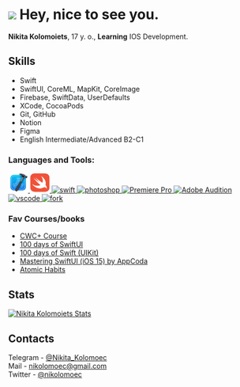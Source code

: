 <h1><img src="https://emojis.slackmojis.com/emojis/images/1531849430/4246/blob-sunglasses.gif?1531849430" width="30"/> Hey, nice to see you.</h1>

**Nikita Kolomoiets**, 17 y. o., **Learning** IOS Development.

## Skills
- Swift
- SwiftUI, CoreML, MapKit, CoreImage
- Firebase, SwiftData, UserDefaults
- XCode, CocoaPods
- Git, GitHub
- Notion
- Figma
- English Intermediate/Advanced B2-C1

### Languages and Tools:

<p align="left"> 
<a href="https://developer.apple.com/xcode/" target="_blank" rel="noreferrer"> 
    <img src="https://github.com/devicons/devicon/blob/master/icons/xcode/xcode-original.svg" alt="xcode" width="40" height="40"/> 
  </a>
  <a href="https://developer.apple.com/swift/" target="_blank"> 
    <img src="https://raw.githubusercontent.com/devicons/devicon/master/icons/swift/swift-original.svg" alt="swift" width="40" height="40"/> 
  </a>
  <a href="https://developer.apple.com/xcode/swiftui/" target="_blank"> 
    <img src="https://developer.apple.com/assets/elements/icons/swiftui/swiftui-96x96_2x.png" alt="swift" width="40" height="40"/> 
  </a>
  <a href="https://www.photoshop.com/en" target="_blank" rel="noreferrer"> 
    <img src="https://jetsetcom.net/images/stories/Photoshop-CC-2020-icon-600px.png" alt="photoshop" width="40" height="40"/> 
  </a>
  <a href="https://www.adobe.com/products/premiere.html" target="_blank" rel="noreferrer"> 
    <img src="https://upload.wikimedia.org/wikipedia/commons/thumb/4/40/Adobe_Premiere_Pro_CC_icon.svg/2101px-Adobe_Premiere_Pro_CC_icon.svg.png" alt="Premiere Pro" width="40" height="40"/> 
  </a>
  <a href="https://www.adobe.com/products/audition.html" target="_blank" rel="noreferrer"> 
    <img src="https://upload.wikimedia.org/wikipedia/commons/thumb/0/0e/Adobe_Audition_CC_icon_%282020%29.svg/1200px-Adobe_Audition_CC_icon_%282020%29.svg.png" alt="Adobe Audition" width="40" height="40"/> 
    </a>
     <a href="https://code.visualstudio.com" target="_blank" rel="noreferrer"> 
    <img src="https://upload.wikimedia.org/wikipedia/commons/thumb/9/9a/Visual_Studio_Code_1.35_icon.svg/2048px-Visual_Studio_Code_1.35_icon.svg.png" alt="vscode" width="40" height="40"/> 
  </a>
  <a href="https://git-fork.com" target="_blank" rel="noreferrer"> 
    <img src="https://git-fork.com/images/logo.png" alt="fork" width="40" height="40"/> 
  </a>
</p>

### Fav Courses/books
- [CWC+ Course](https://codewithchris.com/?_ga=2.224746515.805520885.1677847982-1209167042.1666632069)
- [100 days of SwiftUI](https://www.hackingwithswift.com/100/swiftui)
- [100 days of Swift (UIKit)](https://www.hackingwithswift.com/100)
- [Mastering SwiftUI (iOS 15) by AppCoda](https://www.appcoda.com/swiftui/)
- [Atomic Habits](https://jamesclear.com/atomic-habits)

## Stats
[![Nikita Kolomoiets Stats](https://github-readme-stats-sigma-five.vercel.app/api?username=Nikolomoec&show_icons=true&theme=dark)](https://github.com/anuraghazra/github-readme-stats)

## Contacts
Telegram - [@Nikita_Kolomoec](https://Nikita_Kolomoec.t.me/)\
Mail - [nikolomoec@gmail.com](mailto:nikolomoec@gmail.com)\
Twitter - [@nikolomoec](https://twitter.com/nikolomoec)



